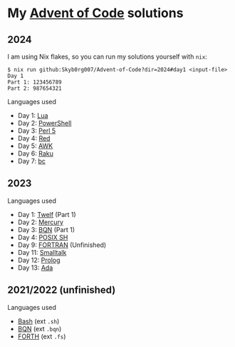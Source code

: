 
# My [Advent of Code](https://adventofcode.com) solutions

## 2024

I am using Nix flakes, so you can run my solutions yourself with `nix`:

```shell
$ nix run github:Skyb0rg007/Advent-of-Code?dir=2024#day1 <input-file>
Day 1
Part 1: 123456789
Part 2: 987654321
```

Languages used

- Day 1: [Lua](https://lua.org)
- Day 2: [PowerShell](https://microsoft.com/powershell)
- Day 3: [Perl 5](https://perl.org)
- Day 4: [Red](https://red-lang.org)
- Day 5: [AWK](https://pubs.opengroup.org/onlinepubs/9699919799/utilities/awk.html)
- Day 6: [Raku](https://raku.org)
- Day 7: [bc](https://www.gnu.org/software/bc/manual/html_mono/bc.html)
<!-- - Day ?: [jq](https://jqlang.github.io/jq/) -->
<!-- - Day ?: [Io](https://iolanguage.org) -->
<!-- - Day ?: [FORTH](https://forth-standard.org) -->
<!-- - Day ?: [Bash](https://www.gnu.org/software/bash/) -->
<!-- - Day ?: [TCL](https://tcl.tk) -->
<!-- - Day ?: [Standard ML](https://smlfamily.github.io) -->
<!-- - Day ?: [Node](https://nodejs.org) -->
<!-- - Day ?: [Python](https://python.org) -->
<!-- - Day ?: [Ruby](https://ruby-lang.org) -->
<!-- - Day ?: [Scheme (R7RS)](https://r7rs.org/) -->
<!-- - Day ?: [C (C99)](https://www.open-std.org/jtc1/sc22/wg14/) -->
<!-- - Day ?: [C++ (C++23)](https://isocpp.org) -->
<!-- - Day ?: [Clojure](https://clojure.org) -->
<!-- - Day ?: [Haskell](https://haskell.org) -->
<!-- - Day ?: [OCaml](https://ocaml.org) -->

## 2023

Languages used

- Day 1: [Twelf](http://twelf.org) (Part 1)
- Day 2: [Mercury](https://mercurylang.org)
- Day 3: [BQN](https://mlochbaum.github.io/BQN) (Part 1)
- Day 4: [POSIX SH](https://pubs.opengroup.org/onlinepubs/9699919799/)
- Day 9: [FORTRAN](https://fortran-lang.org) (Unfinished)
- Day 11: [Smalltalk](https://www.gnu.org/software/smalltalk/)
- Day 12: [Prolog](https://www.swi-prolog.org)
- Day 13: [Ada](https://www.gnu.org/software/gnat/)

## 2021/2022 (unfinished)

Languages used

- [Bash](https://www.gnu.org/software/bash/) (ext `.sh`)
- [BQN](https://mlochbaum.github.io/BQN) (ext `.bqn`)
- [FORTH](https://gforth.org) (ext `.fs`)
